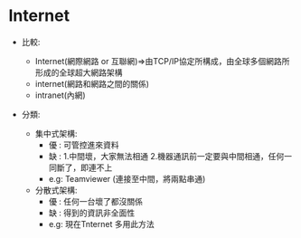 # Internet
* 比較:
  * Internet(網際網路 or 互聯網)=>由TCP/IP協定所構成，由全球多個網路所形成的全球超大網路架構
  * internet(網路和網路之間的關係)
  * intranet(內網)
  
* 分類:
  * 集中式架構:
    * 優 : 可管控進來資料
    * 缺 : 1.中間壞，大家無法相通 2.機器通訊前一定要與中間相通，任何一同斷了，即連不上
    * e.g: Teamviewer (連接至中間，將兩點串通)
  * 分散式架構:
    * 優 : 任何一台壞了都沒關係
    * 缺 : 得到的資訊非全面性
    * e.g: 現在Tnternet 多用此方法


